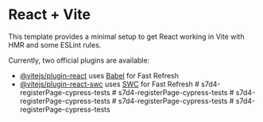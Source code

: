 # React + Vite

This template provides a minimal setup to get React working in Vite with HMR and some ESLint rules.

Currently, two official plugins are available:

- [@vitejs/plugin-react](https://github.com/vitejs/vite-plugin-react/blob/main/packages/plugin-react/README.md) uses [Babel](https://babeljs.io/) for Fast Refresh
- [@vitejs/plugin-react-swc](https://github.com/vitejs/vite-plugin-react-swc) uses [SWC](https://swc.rs/) for Fast Refresh
#   s 7 d 4 - r e g i s t e r P a g e - c y p r e s s - t e s t s  
 #   s 7 d 4 - r e g i s t e r P a g e - c y p r e s s - t e s t s  
 #   s 7 d 4 - r e g i s t e r P a g e - c y p r e s s - t e s t s  
 #   s 7 d 4 - r e g i s t e r P a g e - c y p r e s s - t e s t s  
 # s7d4-registerPage-cypress-tests
